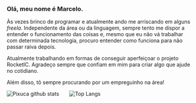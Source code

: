 ### Olá, meu nome é Marcelo.

<p>Às vezes brinco de programar e atualmente ando me arriscando em alguns <i>freela</i>. Independente da área ou da linguagem, sempre tento me dispor a entender o funcionamento das coisas e, mesmo que eu não vá trabalhar com determinada tecnologia, procuro entender como funciona para não passar raiva depois.</p>
<p>Atualmente trabalhando em formas de conseguir aperfeiçoar o projeto <a style="text-decoration:none" href="https://www.github.com/Pixuca/RocketIC">RocketIC</a>. Agradeço sempre que confiam em mim para criar algo que ajude no cotidiano.</p>
<p>Além disso, tô sempre procurando por um empreguinho na área!</p>

![Pixuca github stats](https://github-readme-stats.vercel.app/api?username=Pixuca&theme=vue)
&nbsp;&nbsp;&nbsp;&nbsp;&nbsp;
![Top Langs](https://github-readme-stats.vercel.app/api/top-langs/?username=Pixuca&theme=vue&layout=compact)

